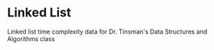 # Linked List
Linked list time complexity data for Dr. Tinsman's Data Structures and Algorithms class
